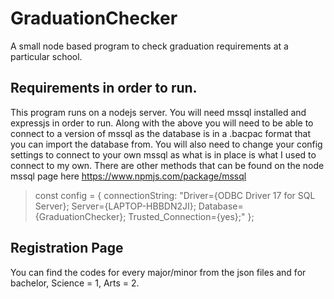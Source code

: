 # GraduationChecker
A small node based program to check graduation requirements at a particular school.

## Requirements in order to run.
This program runs on a nodejs server. You will need mssql installed and expressjs in order to run. 
Along with the above you will need to be able to connect to a version of mssql as the database is in a .bacpac format that you can import the database from. You will also need to change your config settings to connect to your own mssql as what is in place is what I used to connect to my own. There are other methods that can be found on the node mssql page here https://www.npmjs.com/package/mssql

>const config = {
    connectionString: "Driver={ODBC Driver 17 for SQL Server};
                       Server={LAPTOP-HBBDN2JI};
                       Database={GraduationChecker};
                       Trusted_Connection={yes};"
};

## Registration Page
You can find the codes for every major/minor from the json files and for bachelor, Science = 1, Arts = 2.
